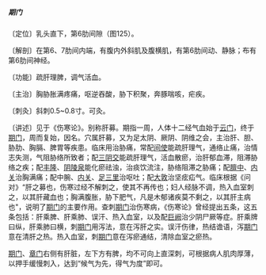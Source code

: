 ##### 期门

〔定位〕乳头直下，第6肋间隙（图125）。

〔解剖〕在第6、7肋间内端，有腹内外斜肌及腹横肌，有第6肋间动、静脉；布有第6肋间神经。

〔功能〕疏肝理脾，调气活血。

〔主治〕胸胁胀满疼痛，呕逆吞酸，胁下积聚，奔豚喘咳，疟疾。

〔刺灸〕斜刺0.5~0.8寸。可灸。

〔讲述〕见于《伤寒论》。别称肝募。期指一周，人体十二经气血始于[云门](https://www.gmzyjc.com/read/zjs/zjs3.1.1-3-0.1.1.3.2.md)，终于[期门](https://www.gmzyjc.com/read/zjs/zjs3.1.9-12-0.0.4.3.14.md)，周而复始，因名。穴属肝募，又为足太阴、厥阴、阴维之会，主治肝、胆、胁肋、胸膈、脾胃等疾患。临床用治胁痛，常配[间使](https://www.gmzyjc.com/read/zjs/zjs3.1.9-12-0.0.1.3.5.md)能疏肝理气，通络止痛，治情志失测，气阻胁络所致者；配[三阴交](https://www.gmzyjc.com/read/zjs/zjs3.1.4-6-0.0.1.3.6.md)能疏肝理气，活血散瘀，治肝郁血滞，阻滞胁络之疾；配[丰隆](https://www.gmzyjc.com/read/zjs/zjs3.1.1-3-0.1.3.3.40.md)、[阴陵泉](https://www.gmzyjc.com/read/zjs/zjs3.1.4-6-0.0.1.3.9.md)能化瘀祛浊，治痰饮流注，胁络阻滞之胁痛；配[膻中](https://www.gmzyjc.com/read/zjs/zjs3.2.1-0.1.1.3.16.md)、[内关](https://www.gmzyjc.com/read/zjs/zjs3.1.9-12-0.0.1.3.6.md)治胸满痛；配中腕、[内关](https://www.gmzyjc.com/read/zjs/zjs3.1.9-12-0.0.1.3.6.md)、[足三里](https://www.gmzyjc.com/read/zjs/zjs3.1.1-3-0.1.3.3.36.md)治呕吐；配[大敦](https://www.gmzyjc.com/read/zjs/zjs3.1.9-12-0.0.4.3.1.md)治坚痃疝气。临床根据《问对》“肝之募也，伤寒过经不解刺之，使其不再传也；妇人经脉不调，热入血室刺之，以其肝藏血也；胸满腹胀，胁下肥气，凡是木郁诸疾莫不剩之，以其肝主病也"，说明了[期门](https://www.gmzyjc.com/read/zjs/zjs3.1.9-12-0.0.4.3.14.md)的主要作用。查刺[期门](https://www.gmzyjc.com/read/zjs/zjs3.1.9-12-0.0.4.3.14.md)治伤寒病，《伤寒论》曾经提出五条，这五条包括：肝乘脾、肝乘肺、误汗、热入血室，以及配[巨阙](https://www.gmzyjc.com/read/zjs/zjs3.2.1-0.1.1.3.13.md)治少阴尸厥等症。肝乘牌曰纵，肝乘肺曰横，刺[期门](https://www.gmzyjc.com/read/zjs/zjs3.1.9-12-0.0.4.3.14.md)用泻法，意在泻肝之实。误汗伤律，热结谵语，泻[期门](https://www.gmzyjc.com/read/zjs/zjs3.1.9-12-0.0.4.3.14.md)意在清肝之热。热入血室，刺[期门](https://www.gmzyjc.com/read/zjs/zjs3.1.9-12-0.0.4.3.14.md)意在泻瘀通结，清除血室之瘀热。

[期门](https://www.gmzyjc.com/read/zjs/zjs3.1.9-12-0.0.4.3.14.md)、[章门](https://www.gmzyjc.com/read/zjs/zjs3.1.9-12-0.0.4.3.13.md)右侧有肝脏，左下方有脾，均不可向上直深刺，可根据病人肌肉厚薄，以押手缓慢刺入，达到“候气为先，得气为度”即可。
